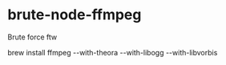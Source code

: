 brute-node-ffmpeg
=================

Brute force ftw

brew install ffmpeg --with-theora --with-libogg --with-libvorbis